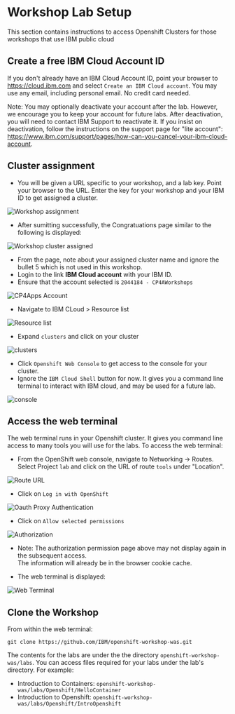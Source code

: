 # Workshop Lab Setup

This section contains instructions to access Openshift Clusters for those workshops that use IBM public cloud

## Create a free IBM Cloud Account ID

If you don't already have an IBM Cloud Account ID, point your browser to https://cloud.ibm.com and select `Create an IBM Cloud account`. You may use any email, including personal email. No credit card needed.

Note: You may optionally deactivate your account after the lab. 
However, we encourage you to keep your account for future labs. 
After deactivation, you will need to contact IBM Support to reactivate it. 
If you insist on deactivation, follow the instructions on the support page for "lite account": https://www.ibm.com/support/pages/how-can-you-cancel-your-ibm-cloud-account.

## Cluster assignment

- You will be given a URL specific to your workshop, and a lab key. 
Point your browser to the URL. 
Enter the key for your workshop and your IBM ID to get assigned a cluster.

![Workshop assignment](images/Initial.jpg)

- After sumitting successfully, the Congratuations page similar to the following is displayed:

![Workshop cluster assigned](images/assignment.jpg)


- From the page, note about your assigned cluster name and ignore the bullet 5 which is not used in this workshop.
- Login to the link **IBM Cloud account** with your IBM ID.
- Ensure that the account selected is `2044184 - CP4AWorkshops`

![CP4Apps Account](images/CP4AppsAccount.jpg)

- Navigate to IBM CLoud > Resource list

![Resource list](images/ResourceList.jpg)

- Expand `clusters` and click on your cluster

![clusters](images/Clusters.jpg)

- Click `Openshift Web Console` to get access to the console for your cluster.
- Ignore the `IBM Cloud Shell` button for now. It gives you a command line terminal to interact with IBM cloud, and may be used for a future lab.
 
![console](images/Console.jpg)

## Access the web terminal

The web terminal runs in your Openshift cluster.
It gives you command line access to many tools you will use for the labs. 
To access the web terminal:

- From the OpenShift web console, navigate to Networking -> Routes.  Select Project `lab` and click on the URL of route `tools` under "Location".  

![Route URL](images/tools_route.jpg)

- Click on `Log in with OpenShift`

![Oauth Proxy Authentication](images/oauthproxy.jpg)

- Click on `Allow selected permissions`

![Authorization](images/auth_permission.jpg)

- Note: The authorization permission page above may not display again in the subsequent access.  
The information will already be in the browser cookie cache.

- The web terminal is displayed:

![Web Terminal](images/terminal.jpg)

## Clone the Workshop 

From within the web terminal:

```
git clone https://github.com/IBM/openshift-workshop-was.git
```

The contents for the labs are under the the directory `openshift-workshop-was/labs`. You can access files required for your labs under the lab's directory. For example: 

- Introduction to Containers: `openshift-workshop-was/labs/Openshift/HelloContainer`
- Introduction to Openshift: `openshift-workshop-was/labs/Openshift/IntroOpenshift`
